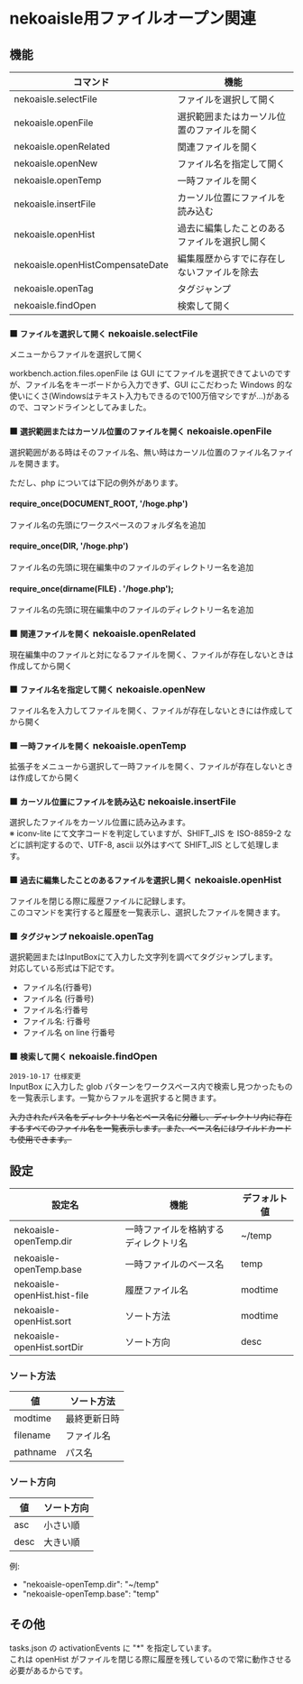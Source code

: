 # nekoaisle用ファイルオープン関連

## 機能

|             コマンド             |                     機能                     |
| -------------------------------- | -------------------------------------------- |
| nekoaisle.selectFile             | ファイルを選択して開く                       |
| nekoaisle.openFile               | 選択範囲またはカーソル位置のファイルを開く   |
| nekoaisle.openRelated            | 関連ファイルを開く                           |
| nekoaisle.openNew                | ファイル名を指定して開く                     |
| nekoaisle.openTemp               | 一時ファイルを開く                           |
| nekoaisle.insertFile             | カーソル位置にファイルを読み込む             |
| nekoaisle.openHist               | 過去に編集したことのあるファイルを選択し開く |
| nekoaisle.openHistCompensateDate | 編集履歴からすでに存在しないファイルを除去   |
| nekoaisle.openTag                | タグジャンプ                                 |
| nekoaisle.findOpen               | 検索して開く                                 |

### ■ `ファイルを選択して開く` nekoaisle.selectFile
メニューからファイルを選択して開く

workbench.action.files.openFile は GUI にてファイルを選択できてよいのですが、ファイル名をキーボードから入力できず、GUI にこだわった Windows 的な使いにくさ(Windowsはテキスト入力もできるので100万倍マシですが…)があるので、コマンドラインとしてみました。

### ■ `選択範囲またはカーソル位置のファイルを開く` nekoaisle.openFile
選択範囲がある時はそのファイル名、無い時はカーソル位置のファイル名ファイルを開きます。

ただし、php については下記の例外があります。

#### require_once(DOCUMENT_ROOT, '/hoge.php')
ファイル名の先頭にワークスペースのフォルダ名を追加

#### require_once(__DIR__, '/hoge.php')
ファイル名の先頭に現在編集中のファイルのディレクトリー名を追加

#### require_once(dirname(__FILE__) . '/hoge.php');
ファイル名の先頭に現在編集中のファイルのディレクトリー名を追加

### ■ `関連ファイルを開く` nekoaisle.openRelated 
現在編集中のファイルと対になるファイルを開く、ファイルが存在しないときは作成してから開く

### ■ `ファイル名を指定して開く`  nekoaisle.openNew 
ファイル名を入力してファイルを開く、ファイルが存在しないときには作成してから開く

### ■ `一時ファイルを開く` nekoaisle.openTemp
拡張子をメニューから選択して一時ファイルを開く、ファイルが存在しないときは作成してから開く

### ■ `カーソル位置にファイルを読み込む` nekoaisle.insertFile
選択したファイルをカーソル位置に読み込みます。  
※ iconv-lite にて文字コードを判定していますが、SHIFT_JIS を ISO-8859-2 などに誤判定するので、UTF-8, ascii 以外はすべて SHIFT_JIS として処理します。

### ■ `過去に編集したことのあるファイルを選択し開く` nekoaisle.openHist
ファイルを閉じる際に履歴ファイルに記録します。  
このコマンドを実行すると履歴を一覧表示し、選択したファイルを開きます。

### ■ `タグジャンプ` nekoaisle.openTag

選択範囲またはInputBoxにて入力した文字列を調べてタグジャンプします。  
対応している形式は下記です。
* ファイル名(行番号)
* ファイル名 (行番号)
* ファイル名:行番号
* ファイル名: 行番号
* ファイル名 on line 行番号

### ■ `検索して開く` nekoaisle.findOpen
`2019-10-17 仕様変更`  
InputBox に入力した glob パターンをワークスペース内で検索し見つかったものを一覧表示します。一覧からファルを選択すると開きます。


~~入力されたパス名をディレクトリ名とベース名に分離し、ディレクトリ内に存在するすべてのファイル名を一覧表示します。また、ベース名にはワイルドカードも使用できます。~~

## 設定

|           設定名           |                 機能                 | デフォルト値 |
| -------------------------- | ------------------------------------ | ------------ |
| nekoaisle-openTemp.dir     | 一時ファイルを格納するディレクトリ名 | ~/temp       |
| nekoaisle-openTemp.base    | 一時ファイルのベース名               | temp         |
| nekoaisle-openHist.hist-file | 履歴ファイル名                     | modtime      |
| nekoaisle-openHist.sort    | ソート方法                           | modtime      |
| nekoaisle-openHist.sortDir | ソート方向                           | desc         |

### ソート方法
|    値    |  ソート方法  |
| -------- | ------------ |
| modtime  | 最終更新日時 |
| filename | ファイル名   |
| pathname | パス名       |

### ソート方向
|  値  | ソート方向 |
| ---- | ---------- |
| asc  | 小さい順   |
| desc | 大きい順   |

例:
* "nekoaisle-openTemp.dir": "~/temp"  
* "nekoaisle-openTemp.base": "temp"  

## その他

tasks.json の activationEvents に "*" を指定しています。  
これは openHist がファイルを閉じる際に履歴を残しているので常に動作させる必要があるからです。